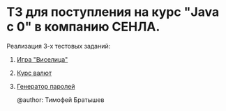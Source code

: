 # ТЗ для поступления на курс "Java с 0" в компанию СЕНЛА.
Реализация 3-х тестовых заданий:
1. [Игра "Виселица"](currencyRate)
2. [Курс валют](currencyRate)
3. [Генератор паролей](passwordGenerator)

   @author: Тимофей Братышев
